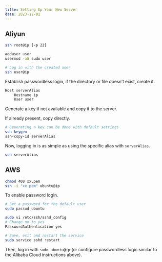```yaml
---
title: Setting Up Your New Server
date: 2023-12-01
---
```


## Aliyun

```sh
ssh root@ip [-p 22]

adduser user
usermod -aG sudo user

# Log in with the created user
ssh user@ip
```

Establish passwordless login, if the directory or file doesn't exist, create it.

```sh title="~/.ssh/config"
Host serverAlias
	Hostname ip
	User user
```

Generate a key if not available and copy it to the server. 

If already present, copy directly.

```sh
# Generating a key can be done with default settings
ssh-keygen
ssh-copy-id serverAlias
```

Now, logging in is as simple as using the specific alias with `serverAlias`.

```sh
ssh serverAlias
```

## AWS

```sh
chmod 400 xx.pem
ssh -i "xx.pem" ubuntu@ip
```

To enable password login.

```sh
# Set a password for the default user
sudo passwd ubuntu

sudo vi /etc/ssh/sshd_config
# Change no to yes
PasswordAuthentication yes

# Save, exit and restart the service
sudo service sshd restart
```

Then, log in with `sudo ubuntu@ip` (or configure passwordless login similar to the Alibaba Cloud instructions above).